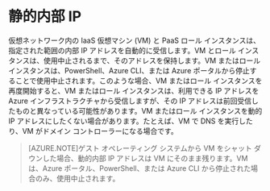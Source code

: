 # 静的内部 IP

仮想ネットワーク内の IaaS 仮想マシン (VM) と PaaS ロール インスタンスは、指定された範囲の内部 IP アドレスを自動的に受信します。VM とロール インスタンスは、使用中止されるまで、そのアドレスを保持します。VM またはロール インスタンスは、PowerShell、Azure CLI、または Azure ポータルから停止することで使用中止されます。このような場合、VM またはロール インスタンスを再度開始すると、VM またはロール インスタンスは、利用できる IP アドレスを Azure インフラストラクチャから受信しますが、その IP アドレスは前回受信したものと異なっている可能性があります。VM またはロール インスタンスを動的 IP アドレスにしたくない場合があります。たとえば、VM で DNS を実行したり、VM がドメイン コントローラーになる場合です。

>[AZURE.NOTE]ゲスト オペレーティング システムから VM をシャット ダウンした場合、動的内部 IP アドレスは VM にそのまま残ります。VM は、Azure ポータル、PowerShell、または Azure CLI から停止された場合のみ、使用中止されます。

<!---HONumber=Sept15_HO2-->